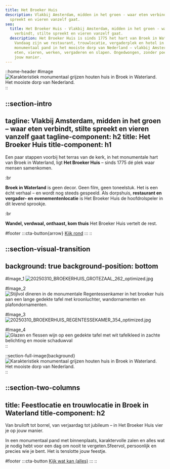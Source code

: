 ```yaml
---
title: Het Broeker Huis
description: Vlakbij Amsterdam, midden in het groen - waar eten verbindt, stilte
  spreekt en vieren vanzelf gaat.
seo:
  title: Het Broeker Huis - Vlakbij Amsterdam, midden in het groen - waar eten
    verbindt, stilte spreekt en vieren vanzelf gaat.
  description: Het Broeker Huis is sinds 1775 het hart van Broek in Waterland.
    Vandaag zijn we restaurant, trouwlocatie, vergaderplek en hotel in één. Een
    monumentaal pand in het mooiste dorp van Nederland – vlakbij Amsterdam. Kom
    eten, vieren, werken, vergaderen en slapen. Ongedwongen, zonder poeha, op
    jouw manier.
---
```


::home-header
#image
![Karakteristiek monumentaal grijzen houten huis in Broek in Waterland. Het mooiste dorp van Nederland.](/HOME/1.%20HOME_Hero_20250310_BROEKERHUIS_SCENERY_369_optimized_enhanced.jpg)
::

::section-intro
---
tagline: Vlakbij Amsterdam, midden in het groen – waar eten verbindt, stilte
  spreekt en vieren vanzelf gaat
tagline-component: h2
title: Het Broeker Huis
title-component: h1
---
Een paar stappen voorbij het terras van de kerk, in het monumentale hart van Broek in Waterland, ligt **Het Broeker Huis** – sinds 1775 dé plek waar mensen samenkomen.

:br

 

**Broek in Waterland** is geen decor. Geen film, geen toneelstuk. Het is een écht verhaal – en wordt nog steeds gespeeld. Als dorpshuis, **restaurant en vergader- en evenementenlocatie** is Het Broeker Huis de hoofdrolspeler in dit levend sprookje.

:br

 

**Wandel, verdwaal, onthaast, kom thuis** Het Broeker Huis vertelt de rest.

#footer
  :::cta-button{arrow}
  [Kijk rond](#)
  :::
::

::section-visual-transition
---
background: true
background-position: bottom
---
#Image_1
![20250310\_BROEKERHUIS\_GROTEZAAL\_262\_optimized.jpg](/Grote%20Zaal/20250310_BROEKERHUIS_GROTEZAAL_262_optimized.jpg)

#Image_2
![Stijlvol dineren in de monumentale Regentessenkamer in het broeker huis aan een lange gedekte tafel met kroonluchter, wandornamenten en plafondornamenten.](/20250310_BROEKERHUIS_REGENTESSEKAMER_073.JPG)

#Image_3
![20250310\_BROEKERHUIS\_REGENTESSEKAMER\_354\_optimized.jpg](/Regentessenkamer/20250310_BROEKERHUIS_REGENTESSEKAMER_354_optimized.jpg)

#Image_4
![Glazen en flessen wijn op een gedekte tafel met wit tafelkleed  in zachte belichting en mooie schaduwval](/20250310_BROEKERHUIS_REGENTESSEKAMER_395_optimized.jpg)
::

::section-full-image{background}
![Karakteristiek monumentaal grijzen houten huis in Broek in Waterland. Het mooiste dorp van Nederland.](/HOME/3.%20HOME_H2_Trouwlocatie_20250310_BROEKERHUIS_GROTEZAAL_122_optimized_enhanced.jpg)
::

::section-two-columns
---
title: Feestlocatie en trouwlocatie in Broek in Waterland
title-component: h2
---
Van bruiloft tot borrel, van verjaardag tot jubileum – in Het Broeker Huis vier je op jouw manier.

In een monumentaal pand met binnenplaats, karaktervolle zalen en alles wat je nodig hebt voor een dag om nooit te vergeten.Sfeervol, persoonlijk en precies wie je bent. Het is tenslotte jouw feestje.

#footer
  :::cta-button
  [Kijk wat kan (alles)](/evenementen/Trouwen)
  :::
::
